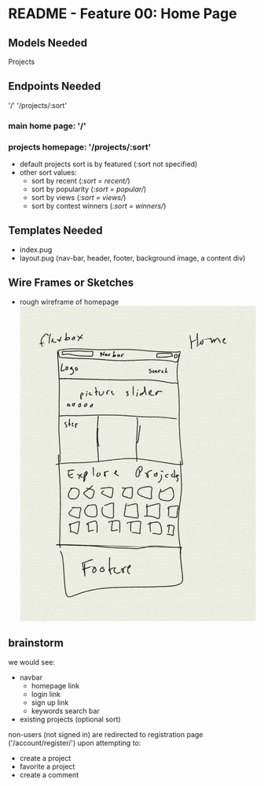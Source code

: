 # README - Feature 00: Home Page

## Models Needed

Projects

## Endpoints Needed
 '/'
 '/projects/:sort'

### main home page: '/'

### projects homepage: '/projects/:sort'

* default projects sort is by featured (:sort not specified)
* other sort values:
  * sort by recent (_:sort = recent/_)
  * sort by popularity (_:sort = popular/_)
  * sort by views (_:sort = views/_)
  * sort by contest winners (_:sort = winners/_)

## Templates Needed

* index.pug
* layout.pug (nav-bar, header, footer, background image, a content div)

## Wire Frames or Sketches

* rough wireframe of homepage ![image](./wireframes/homepage-wireframe.png "Homepage Wireframe")

## brainstorm

we would see:

* navbar
  * homepage link
  * login link
  * sign up link
  * keywords search bar
* existing projects (optional sort)

non-users (not signed in) are redirected to registration page ('/account/register/') upon attempting to:

* create a project
* favorite a project
* create a comment
